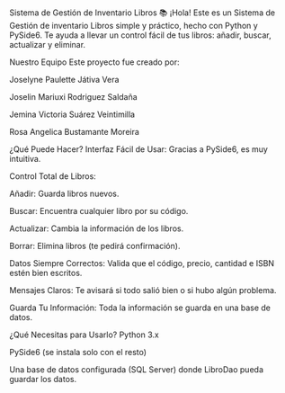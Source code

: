 
Sistema de Gestión de Inventario Libros 📚
¡Hola! Este es un Sistema de Gestión de inventario Libros simple y práctico, hecho con Python y PySide6. Te ayuda a llevar un control fácil de tus libros: añadir, buscar, actualizar y eliminar.

Nuestro Equipo
Este proyecto fue creado por:

Joselyne Paulette Játiva Vera

Joselin Mariuxi Rodriguez Saldaña

Jemina Victoria Suárez Veintimilla

Rosa Angelica Bustamante Moreira

¿Qué Puede Hacer? 
Interfaz Fácil de Usar: Gracias a PySide6, es muy intuitiva.

Control Total de Libros:

Añadir: Guarda libros nuevos.

Buscar: Encuentra cualquier libro por su código.

Actualizar: Cambia la información de los libros.

Borrar: Elimina libros (te pedirá confirmación).

Datos Siempre Correctos: Valida que el código, precio, cantidad e ISBN estén bien escritos.

Mensajes Claros: Te avisará si todo salió bien o si hubo algún problema.

Guarda Tu Información: Toda la información se guarda en una base de datos.

¿Qué Necesitas para Usarlo? 
Python 3.x

PySide6 (se instala solo con el resto)

Una base de datos configurada (SQL Server) donde LibroDao pueda guardar los datos.
